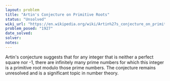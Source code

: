 ```yaml
---
layout: problem
title: "Artin's Conjecture on Primitive Roots"
status: "Unsolved"
wiki_url: "https://en.wikipedia.org/wiki/Artin%27s_conjecture_on_primitive_roots"
problem_posed: "1927"
date_solved:
solver:
notes:
---
```

Artin's conjecture suggests that for any integer that is neither a perfect square nor -1, there are infinitely many prime numbers for which this integer is a primitive root modulo those prime numbers. The conjecture remains unresolved and is a significant topic in number theory.
